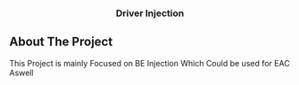 <h3 align="center">Driver Injection</h3>
  
## About The Project

This Project is mainly Focused on BE Injection Which Could be used for EAC Aswell
